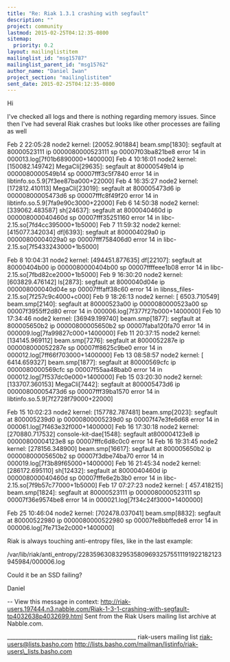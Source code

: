 ```yaml
---
title: "Re: Riak 1.3.1 crashing with segfault"
description: ""
project: community
lastmod: 2015-02-25T04:12:35-0800
sitemap:
  priority: 0.2
layout: mailinglistitem
mailinglist_id: "msg15787"
mailinglist_parent_id: "msg15762"
author_name: "Daniel Iwan"
project_section: "mailinglistitem"
sent_date: 2015-02-25T04:12:35-0800
---
```



Hi

I've checked all logs and there is nothing regarding memory issues.
Since then I've had several Riak crashes but looks like other processes are
failing as well

Feb 2 22:05:28 node2 kernel: [20052.901884] beam.smp[1830]: segfault at
80000523111 ip 0000080000523111 sp 00007f03ba821be8 error 14 in
000013.log[7f01b6890000+1400000]
Feb 4 10:16:01 node2 kernel: [150082.149742] MegaCli[29635]: segfault at
80000549b14 ip 0000080000549b14 sp 00007fff3c5f7840 error 14 in
libtinfo.so.5.9[7f3ee87ba000+22000]
Feb 4 16:35:27 node2 kernel: [172812.410113] MegaCli[23019]: segfault at
800005473d6 ip 00000800005473d6 sp 00007fffc8f49f20 error 14 in
libtinfo.so.5.9[7fa9e90c3000+22000]
Feb 6 14:50:38 node2 kernel: [339062.483587] sh[24637]: segfault at
8000040460d ip 000008000040460d sp 00007fff35251160 error 14 in
libc-2.15.so[7fd4cc395000+1b5000]
Feb 7 11:59:32 node2 kernel: [415077.342034] df[6393]: segfault at
800004029a0 ip 00000800004029a0 sp 00007fff758406d0 error 14 in
libc-2.15.so[7f5433243000+1b5000]

Feb 8 10:04:31 node2 kernel: [494451.877635] df[22107]: segfault at
80000404b00 ip 0000080000404b00 sp 00007ffffeee1b08 error 14 in
libc-2.15.so[7fbd82ce2000+1b5000]
Feb 9 16:30:20 node2 kernel: [603829.476142] ls[2873]: segfault at
8000040d04e ip 000008000040d04e sp 00007fffaff38c60 error 14 in
libnss\_files-2.15.so[7f257c9c4000+c000]
Feb 9 18:26:13 node2 kernel: [ 6503.710549] beam.smp[2140]: segfault at
80000523a00 ip 0000080000523a00 sp 00007f3955ff2d80 error 14 in
000006.log[7f377f27b000+1400000]
Feb 10 17:34:46 node2 kernel: [36949.199740] beam.smp[1877]: segfault at
800005650b2 ip 00000800005650b2 sp 00007faba120fa70 error 14 in
000009.log[7fa99827c000+1400000]
Feb 11 20:37:15 node2 kernel: [134145.969112] beam.smp[7276]: segfault at
8000052287e ip 000008000052287e sp 00007ff8625c9be0 error 14 in
000012.log[7ff66f703000+1400000]
Feb 13 08:58:57 node2 kernel: [ 6414.659327] beam.smp[1877]: segfault at
80000569cfc ip 0000080000569cfc sp 00007f55aa48bab0 error 14 in
000012.log[7f537dc0e000+1400000]
Feb 15 03:20:30 node2 kernel: [133707.360153] MegaCli[7442]: segfault at
800005473d6 ip 00000800005473d6 sp 00007fff39ba1570 error 14 in
libtinfo.so.5.9[7f2728f79000+22000]

Feb 15 10:02:23 node2 kernel: [157782.787481] beam.smp[2023]: segfault at
800005239d0 ip 00000800005239d0 sp 00007f47e3fe6d68 error 14 in
000061.log[7f463e32f000+1400000]
Feb 16 17:30:18 node2 kernel: [270880.717532] console-kit-dae[1548]:
segfault at800004123e8 ip 00000800004123e8 sp 00007fffc6d8c0c0 error 14
Feb 16 19:31:45 node2 kernel: [278156.348900] beam.smp[16617]: segfault at
800005650b2 ip 00000800005650b2 sp 00007f3dbe74ba70 error 14 in
000019.log[7f3b89f65000+1400000]
Feb 16 21:45:34 node2 kernel: [286172.695110] sh[12432]: segfault at
8000040460d ip 000008000040460d sp 00007fffe6e2b3b0 error 14 in
libc-2.15.so[7f9b57c77000+1b5000]
Feb 17 07:27:23 node2 kernel: [ 457.418215] beam.smp[1824]: segfault at
80000523111 ip 0000080000523111 sp 00007f36e9574be8 error 14 in
000021.log[7f34c24f3000+1400000]

Feb 25 10:46:04 node2 kernel: [702478.037041] beam.smp[8832]: segfault at
80000522980 ip 0000080000522980 sp 00007fe8bbffede8 error 14 in
000006.log[7fe713e2c000+1400000]

Riak is always touching anti-entropy files, like in the last example:

/var/lib/riak/anti\_entropy/22835963083295358096932575511191922182123945984/000006.log

Could it be an SSD failing?

Daniel



--
View this message in context: 
http://riak-users.197444.n3.nabble.com/Riak-1-3-1-crashing-with-segfault-tp4032638p4032699.html
Sent from the Riak Users mailing list archive at Nabble.com.

\_\_\_\_\_\_\_\_\_\_\_\_\_\_\_\_\_\_\_\_\_\_\_\_\_\_\_\_\_\_\_\_\_\_\_\_\_\_\_\_\_\_\_\_\_\_\_
riak-users mailing list
riak-users@lists.basho.com
http://lists.basho.com/mailman/listinfo/riak-users\_lists.basho.com

